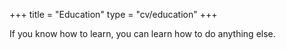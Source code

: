 +++
title = "Education"
type = "cv/education"
+++

If you know how to learn, you can learn how to do anything else.
